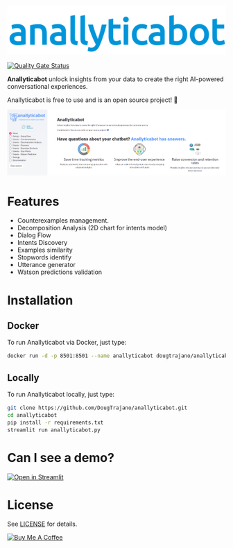 ![](images/anallyticabot_logo.png)

[![Quality Gate Status](https://sonarcloud.io/api/project_badges/measure?project=DougTrajano_anallyticabot&metric=alert_status)](https://sonarcloud.io/dashboard?id=DougTrajano_anallyticabot)


**Anallyticabot** unlock insights from your data to create the right AI-powered conversational experiences.

Anallyticabot is free to use and is an open source project! 💙

![](images/home_page.png)

# Features

- Counterexamples management.
- Decomposition Analysis (2D chart for intents model)
- Dialog Flow
- Intents Discovery
- Examples similarity
- Stopwords identify
- Utterance generator
- Watson predictions validation

# Installation

## Docker

To run Anallyticabot via Docker, just type:

```bash
docker run -d -p 8501:8501 --name anallyticabot dougtrajano/anallyticabot
```

## Locally

To run Anallyticabot locally, just type:

```bash
git clone https://github.com/DougTrajano/anallyticabot.git
cd anallyticabot
pip install -r requirements.txt
streamlit run anallyticabot.py
```

# Can I see a demo?

[![Open in Streamlit](https://static.streamlit.io/badges/streamlit_badge_black_white.svg)](https://share.streamlit.io/dougtrajano/anallyticabot/anallyticabot.py)

# License

See [LICENSE](LICENSE) for details.

<a href="https://www.buymeacoffee.com/dougtrajano" target="_blank"><img src="https://cdn.buymeacoffee.com/buttons/v2/default-yellow.png" alt="Buy Me A Coffee" width="180" height="50" ></a>
